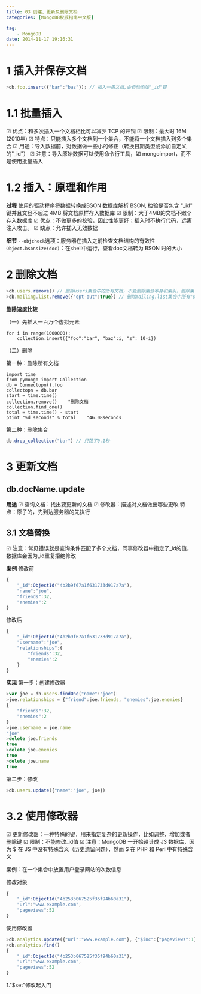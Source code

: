```yaml
---
title: 03 创建、更新及删除文档
categories: [MongoDB权威指南中文版]

tag:
    - MongoDB
date: 2014-11-17 19:16:31
---
```


# 1 插入并保存文档

```js
>db.foo.insert({"bar":"baz"}); // 插入一条文档,会自动添加"_id"键
```

# 1.1 批量插入
☑ 优点：和多次插入一个文档相比可以减少 TCP 的开销
☑ 限制：最大时 16M (2010年)
☑ 特点：只能插入多个文档到一个集合，不能将一个文档插入到多个集合
☑ 用途：导入数据前，对数据做一些小的修正（转换日期类型或添加自定义的"_id"）
☑ 注意：导入原始数据可以使用命令行工具，如 mongoimport，而不是使用批量插入

# 1.2 插入：原理和作用

**过程**
使用的驱动程序将数据转换成BSON
数据库解析 BSON, 检验是否包含 "_id" 键并且文旦不超过 4MB
将文档原样存入数据库
☑ 限制：大于4MB的文档不嫩个存入数据库
☑ 优点：不做更多的校验，因此性能更好；插入时不执行代码，远离注入攻击。
☑ 缺点：允许插入无效数据

**细节**
`--objcheck`选项：服务器在插入之前检查文档结构的有效性
`Object.bsonsize(doc)`：在shell中运行，查看doc文档转为 BSON 时的大小

# 2 删除文档

```js
>db.users.remove() // 删除users集合中的所有文档，不会删除集合本身和索引，删除集合（然后重建索引）会根块
>db.mailing.list.remove({"opt-out":true}) // 删除mailing.list集合中所有"optout"为true的人
```

**删除速度比较**

（一）先插入一百万个虚拟元素

```
for i in range(1000000):
    collection.insert({"foo":"bar", "baz":i, "z": 10-i})
```

（二）删除

第一种：删除所有文档

```
import time
from pymongo import Collection
db = Connectopn().foo
collectopn = db.bar
start = time.time()
collection.remove()    "删除文档
collection.find_one()
total = time.time() - start
ptint "%d seconds" % total    "46.08seconds
```

第二种：删除集合

```js
db.drop_collection("bar") // 只花了0.1秒
```

# 3 更新文档

## db.docName.update
**用途**
☑ 查询文档：找出要更新的文档
☑ 修改器：描述对文档做出哪些更改
        特点：原子的，先到达服务器的先执行

## 3.1 文档替换
☑ 注意：常见错误就是查询条件匹配了多个文档，同事修改器中指定了_id的值，数据库会因为_id重复拒绝修改

**案例**
修改前

```js
{
    "_id":ObjectId("4b2b9f67a1f631733d917a7a"),
    "name":"joe",
    "friends":32,
    "enemies":2
}
```

修改后

```js
{
    "_id":ObjectId("4b2b9f67a1f631733d917a7a"),
    "username":"joe",
    "relationships":{
        "friends":32,
        "enemies":2
    }
}
```

**实现**
第一步：创建修改器

```js
>var joe = db.users.findOne("name":"joe")
>joe.relationships = {"friend":joe.friends, "enemies":joe.enemies}
{
    "friends":32,
    "enemies":2
}
>joe.username = joe.name
"joe"
>delete joe.friends
true
>delete joe.enemies
true
>delete joe.name
true
```

第二步：修改

```js
>db.users.update({"name":"joe", joe})
```

# 3.2 使用修改器
☑ 更新修改器：一种特殊的键，用来指定复杂的更新操作，比如调整、增加或者删除键
☑ 限制：不能修改_id值
☑ 注意：MongoDB 一开始设计成 JS 数据库，因为 $ 在 JS 中没有特殊含义（历史遗留问题），然而 $ 在 PHP 和 Perl 中有特殊含义

案例：在一个集合中放置用户登录网站的次数信息

修改对象

```js
{
    "_id":ObjectId("4b253b067525f35f94b60a31"),
    "url":"www.example.com",
    "pageviews":52
}
```

使用修改器

```js
>db.analytics.update({"url":"www.example.com"}, {"$inc":{"pageviews":1}} ) // 创建修改器，该修改器用来使analitics集合中的文档，使得被访问时pageviews每次增加一
>db.analytics.find()
{
    "_id":ObjectId("4b253b067525f35f94b60a31"),
    "url":"www.example.com",
    "pageviews":52
}
```

1."$set"修改起入门
